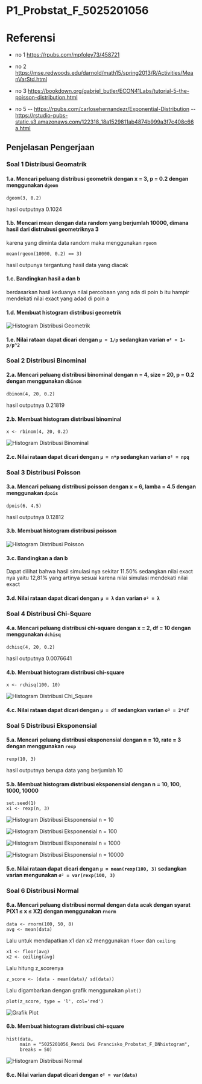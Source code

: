 # P1_Probstat_F_5025201056
# Referensi
- no 1
https://rpubs.com/mpfoley73/458721

- no 2
https://mse.redwoods.edu/darnold/math15/spring2013/R/Activities/MeanVarStd.html

- no 3
https://bookdown.org/gabriel_butler/ECON41Labs/tutorial-5-the-poisson-distribution.html

- no 5
-- https://rpubs.com/carlosehernandezr/Exponential-Distribution
-- https://rstudio-pubs-static.s3.amazonaws.com/122318_18a1529811ab4874b999a3f7c408c66a.html

## Penjelasan Pengerjaan

### Soal 1 Distribusi Geomatrik

#### 1.a. Mencari peluang distribusi geometrik dengan x = 3, p = 0.2 dengan menggunakan `dgeom`
```
dgeom(3, 0.2)
```
hasil outputnya 0.1024

#### 1.b. Mencari mean dengan data random yang berjumlah 10000, dimana hasil dari distrubusi geometriknya 3
karena yang diminta data random maka menggunakan `rgeom`
```
mean(rgeom(10000, 0.2) == 3)
```
hasil outpunya tergantung hasil data yang diacak

#### 1.c. Bandingkan hasil a dan b
berdasarkan hasil keduanya nilai percobaan yang ada di poin b itu hampir mendekati nilai exact yang adad di poin a

#### 1.d. Membuat histogram distribusi geometrik

![Histogram Distribusi Geometrik](https://user-images.githubusercontent.com/90760961/162613069-1446064f-3146-455c-9590-225f4aee3172.png)


#### 1.e. Nilai rataan dapat dicari dengan `μ = 1/p` sedangkan varian `σ² = 1-p/p^2` 


### Soal 2 Distribusi Binominal

#### 2.a. Mencari peluang distribusi binominal dengan n = 4, size = 20, p = 0.2 dengan menggunakan `dbinom`
```
dbinom(4, 20, 0.2)
```
hasil outputnya 0.21819

#### 2.b. Membuat histogram distribusi binominal
```x <- rbinom(4, 20, 0.2)```

![Histogram Distribusi Binominal](https://user-images.githubusercontent.com/90760961/162613123-402a6a0b-7eff-4e5b-aafe-02095157ebf4.png)

#### 2.c. Nilai rataan dapat dicari dengan `μ = n*p` sedangkan varian `σ² = npq` 


### Soal 3 Distribusi Poisson

#### 3.a. Mencari peluang distribusi poisson dengan x = 6, lamba = 4.5 dengan menggunakan `dpois`
```
dpois(6, 4.5)
```
hasil outputnya 0.12812

#### 3.b. Membuat histogram distribusi poisson

![Histogram Distribusi Poisson](https://user-images.githubusercontent.com/90760961/162613162-c38b3f7f-ed84-42bd-8696-c8abf233749b.png)



#### 3.c. Bandingkan a dan b
Dapat dilihat bahwa hasil simulasi nya sekitar 11.50% sedangkan nilai exact nya yaitu 12,81% yang artinya sesuai karena nilai simulasi mendekati nilai exact

#### 3.d. Nilai rataan dapat dicari dengan `μ = λ` dan varian `σ² = λ` 


### Soal 4 Distribusi Chi-Square

#### 4.a. Mencari peluang distribusi chi-square dengan x = 2, df = 10 dengan menggunakan `dchisq`
```
dchisq(4, 20, 0.2)
```
hasil outputnya 0.0076641

#### 4.b. Membuat histogram distribusi chi-square
```
x <- rchisq(100, 10)
```

![Histogram Distribusi Chi_Square](https://user-images.githubusercontent.com/90760961/162613193-df95a022-0767-450b-9f66-109bed210c91.png)

#### 4.c. Nilai rataan dapat dicari dengan `μ = df` sedangkan varian `σ² = 2*df`


### Soal 5 Distribusi Eksponensial

#### 5.a. Mencari peluang distribusi eksponensial dengan n = 10, rate = 3 dengan menggunakan `rexp`
```
rexp(10, 3)
```
hasil outputnya berupa data yang berjumlah 10 

#### 5.b. Membuat histogram distribusi eksponensial dengan n = 10, 100, 1000, 10000
```
set.seed(1)
x1 <- rexp(n, 3)
```
![Histogram Distribusi Eksponensial n = 10](https://user-images.githubusercontent.com/90760961/162613214-4afcc64f-6353-42ae-829f-3574058d48d0.png)

![Histogram Distribusi Eksponensial n = 100](https://user-images.githubusercontent.com/90760961/162613231-9137edd4-dc3f-4fe0-8794-2f4239bbf25f.png)

![Histogram Distribusi Eksponensial n = 1000](https://user-images.githubusercontent.com/90760961/162613247-272cd4a4-4190-4846-8aec-849bf2e50063.png)

![Histogram Distribusi Eksponensial n = 10000](https://user-images.githubusercontent.com/90760961/162613260-47aacabf-9d53-45dc-b496-f4f47255e8e3.png)

#### 5.c. Nilai rataan dapat dicari dengan `μ = mean(rexp(100, 3)` sedangkan varian mengunakan `σ² = var(rexp(100, 3)`


### Soal 6 Distribusi Normal

#### 6.a. Mencari peluang distribusi normal dengan data acak dengan syarat P(X1 ≤ x ≤ X2) dengan menggunakan `rnorm`
```
data <- rnorm(100, 50, 8)
avg <- mean(data)
```
Lalu untuk mendapatkan x1 dan x2 menggunakan `floor` dan `ceiling`
```
x1 <- floor(avg)
x2 <- ceiling(avg)
```
Lalu hitung z_scorenya 
```
z_score <- (data - mean(data)/ sd(data))
```
Lalu digambarkan dengan grafik menggunakan `plot()`
```
plot(z_score, type = 'l', col='red')
```
![Grafik Plot](https://user-images.githubusercontent.com/90760961/162613839-91862c2d-85aa-434e-b9bd-d9acfd642635.png)

#### 6.b. Membuat histogram distribusi chi-square
```
hist(data, 
     main = "5025201056_Rendi Dwi Francisko_Probstat_F_DNhistogram",
     breaks = 50)
 ```

![Histogram Distribusi Normal](https://user-images.githubusercontent.com/90760961/162613865-e9be4486-1bfb-492f-bdc8-c638e220e966.png)

#### 6.c. Nilai varian dapat dicari dengan `σ² = var(data)`
